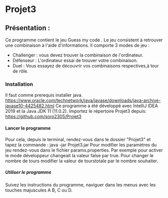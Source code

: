 # Projet3
## Présentation :
Ce programme contient le jeu Guess my code .
Le jeu consistent à retrouver une combinaison à l'aide d'informations.
Il comporte 3 modes de jeu :
 - Challenger : vous devez trouver la combinaison de l'ordinateur.
 - Défenseur : L'ordinateur essai de trouver votre combinaison.
 - Duel : Vous essayez de découvrir vos combinaisons respectives,à tour de rôle.
 
 ### Installation
 Il faut comme prerequis installer java.
 https://www.oracle.com/technetwork/java/javase/downloads/java-archive-javase10-4425482.html
 Ce programme a été développé avec IntelliJ IDEA 2019 et la Java JDK 11 (11.0.2).
 Importez le répertoire Projet3 depuis: 
 https://github.com/soro2305/Projet3
 
#### Lancer le programme
Pour cela, depuis le terminal, rendez-vous dans le dossier "Projet3" et tapez la commande : java -jar Projet3.jar
Pour modifier les paramètres du jeu rendez-vous dans le fichier params.properties.
Par exemple pour activer le mode développeur changeait la valeur false par true.
Pour changer le nombre de tours modifier la valeur de tourstotale par le nombre souhaiter. 



##### Utiliser le programme

Suivez les instructions du programme, naviguer dans les menus avec les touches majuscules A B, C ou D.
